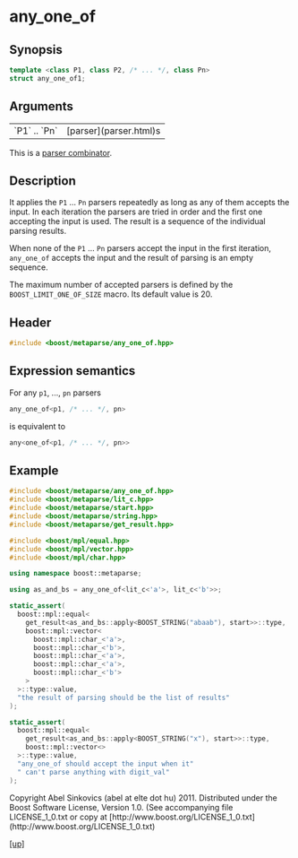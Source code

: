 # any_one_of

## Synopsis

```cpp
template <class P1, class P2, /* ... */, class Pn>
struct any_one_of1;
```

## Arguments

<table cellpadding='0' cellspacing='0'>
  <tr>
    <td>`P1` .. `Pn`</td>
    <td>[parser](parser.html)s</td>
  </tr>
</table>

This is a [parser combinator](parser_combinator.html).

## Description

It applies the `P1` ... `Pn` parsers repeatedly as long as any of them accepts
the input. In each iteration the parsers are tried in order and the first one
accepting the input is used. The result is a sequence of the individual parsing
results.

When none of the `P1` ... `Pn` parsers accept the input in the first iteration,
`any_one_of` accepts the input and the result of parsing is an empty sequence.

The maximum number of accepted parsers is defined by the
`BOOST_LIMIT_ONE_OF_SIZE` macro. Its default value is 20.

## Header

```cpp
#include <boost/metaparse/any_one_of.hpp>
```

## Expression semantics

For any `p1`, ..., `pn` parsers

```cpp
any_one_of<p1, /* ... */, pn>
```

is equivalent to

```cpp
any<one_of<p1, /* ... */, pn>>
```

## Example

```cpp
#include <boost/metaparse/any_one_of.hpp>
#include <boost/metaparse/lit_c.hpp>
#include <boost/metaparse/start.hpp>
#include <boost/metaparse/string.hpp>
#include <boost/metaparse/get_result.hpp>

#include <boost/mpl/equal.hpp>
#include <boost/mpl/vector.hpp>
#include <boost/mpl/char.hpp>

using namespace boost::metaparse;

using as_and_bs = any_one_of<lit_c<'a'>, lit_c<'b'>>;

static_assert(
  boost::mpl::equal<
    get_result<as_and_bs::apply<BOOST_STRING("abaab"), start>>::type,
    boost::mpl::vector<
      boost::mpl::char_<'a'>,
      boost::mpl::char_<'b'>,
      boost::mpl::char_<'a'>,
      boost::mpl::char_<'a'>,
      boost::mpl::char_<'b'>
    >
  >::type::value,
  "the result of parsing should be the list of results"
);

static_assert(
  boost::mpl::equal<
    get_result<as_and_bs::apply<BOOST_STRING("x"), start>>::type,
    boost::mpl::vector<>
  >::type::value,
  "any_one_of should accept the input when it"
  " can't parse anything with digit_val"
);
```

<p class="copyright">
Copyright Abel Sinkovics (abel at elte dot hu) 2011.
Distributed under the Boost Software License, Version 1.0.
(See accompanying file LICENSE_1_0.txt or copy at
[http://www.boost.org/LICENSE_1_0.txt](http://www.boost.org/LICENSE_1_0.txt)
</p>

[[up]](reference.html)


